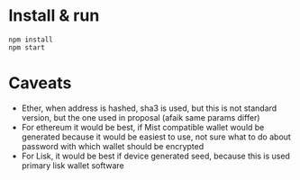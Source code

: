 # Install & run

```
npm install
npm start
```

# Caveats

- Ether, when address is hashed, sha3 is used, but this is not standard version, but the one used in proposal (afaik same params differ)
- For ethereum it would be best, if Mist compatible wallet would be generated because it would be easiest to use, not sure what to do about password with which wallet should be encrypted
- For Lisk, it would be best if device generated seed, because this is used primary lisk wallet software
